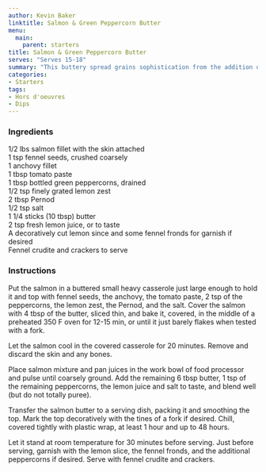 ```yaml
---
author: Kevin Baker
linktitle: Salmon & Green Peppercorn Butter
menu:
  main:
    parent: starters
title: Salmon & Green Peppercorn Butter
serves: "Serves 15-18"
summary: "This buttery spread grains sophistication from the addition of Pernod and green peppercorns."
categories:
- Starters
tags: 
- Hors d'oeuvres 
- Dips
---
```

### Ingredients

<div class="ingredient-list">

1/2 lbs salmon fillet with the skin attached  
1 tsp fennel seeds, crushed coarsely  
1 anchovy fillet  
1 tbsp tomato paste  
1 tbsp bottled green peppercorns, drained  
1/2 tsp finely grated lemon zest  
2 tbsp Pernod  
1/2 tsp salt  
1 1/4 sticks (10 tbsp) butter  
2 tsp fresh lemon juice, or to taste  
A decoratively cut lemon since and some fennel fronds for garnish if desired  
Fennel crudite and crackers to serve    

</div>

### Instructions

Put the salmon in a buttered small heavy casserole just large enough to hold it and top with fennel seeds, the anchovy, the tomato paste, 2 tsp of the peppercorns, the lemon zest, the Pernod, and the salt. Cover the salmon with 4 tbsp of the butter, sliced thin, and bake it, covered, in the middle of a preheated 350 F oven for 12-15 min, or until it just barely flakes when tested with a fork.

Let the salmon cool in the covered casserole for 20 minutes.  Remove and discard the skin and any bones.

Place salmon mixture and pan juices in the work bowl of food processor and pulse until coarsely ground. Add the remaining 6 tbsp butter, 1 tsp of the remaining peppercorns, the lemon juice and salt to taste, and blend well (but do not totally puree).

Transfer the salmon butter to a serving dish, packing it and smoothing the top. Mark the top decoratively with the tines of a fork if desired. Chill, covered tightly with plastic wrap, at least 1 hour and up to 48 hours.

Let it stand at room temperature for 30 minutes before serving. Just before serving, garnish with the lemon slice, the fennel fronds, and the additional peppercorns if desired. Serve with fennel crudite and crackers.